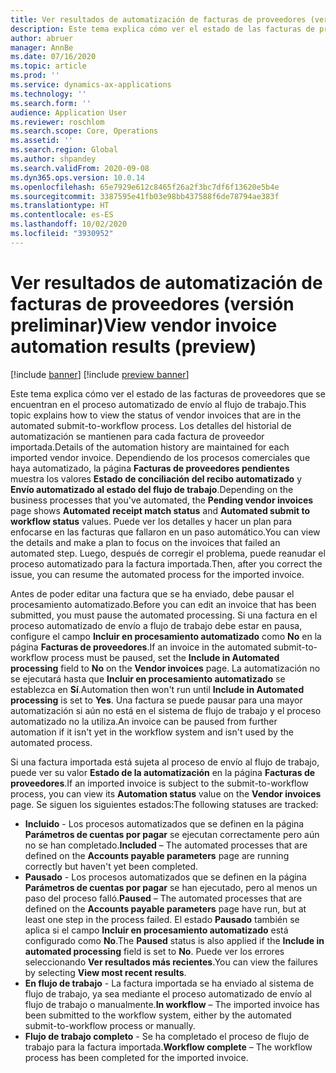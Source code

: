 ```yaml
---
title: Ver resultados de automatización de facturas de proveedores (versión preliminar)
description: Este tema explica cómo ver el estado de las facturas de proveedores que se encuentran en el proceso automatizado de envío al flujo de trabajo.
author: abruer
manager: AnnBe
ms.date: 07/16/2020
ms.topic: article
ms.prod: ''
ms.service: dynamics-ax-applications
ms.technology: ''
ms.search.form: ''
audience: Application User
ms.reviewer: roschlom
ms.search.scope: Core, Operations
ms.assetid: ''
ms.search.region: Global
ms.author: shpandey
ms.search.validFrom: 2020-09-08
ms.dyn365.ops.version: 10.0.14
ms.openlocfilehash: 65e7929e612c8465f26a2f3bc7df6f13620e5b4e
ms.sourcegitcommit: 3387595e41fb03e98bb437588f6de78794ae383f
ms.translationtype: HT
ms.contentlocale: es-ES
ms.lasthandoff: 10/02/2020
ms.locfileid: "3930952"
---
```

# <a name="view-vendor-invoice-automation-results-preview"></a><span data-ttu-id="0d97a-103">Ver resultados de automatización de facturas de proveedores (versión preliminar)</span><span class="sxs-lookup"><span data-stu-id="0d97a-103">View vendor invoice automation results (preview)</span></span>

[!include [banner](../includes/banner.md)]
[!include [preview banner](../includes/preview-banner.md)]

<span data-ttu-id="0d97a-104">Este tema explica cómo ver el estado de las facturas de proveedores que se encuentran en el proceso automatizado de envío al flujo de trabajo.</span><span class="sxs-lookup"><span data-stu-id="0d97a-104">This topic explains how to view the status of vendor invoices that are in the automated submit-to-workflow process.</span></span> <span data-ttu-id="0d97a-105">Los detalles del historial de automatización se mantienen para cada factura de proveedor importada.</span><span class="sxs-lookup"><span data-stu-id="0d97a-105">Details of the automation history are maintained for each imported vendor invoice.</span></span> <span data-ttu-id="0d97a-106">Dependiendo de los procesos comerciales que haya automatizado, la página **Facturas de proveedores pendientes** muestra los valores **Estado de conciliación del recibo automatizado** y **Envío automatizado al estado del flujo de trabajo**.</span><span class="sxs-lookup"><span data-stu-id="0d97a-106">Depending on the business processes that you've automated, the **Pending vendor invoices** page shows **Automated receipt match status** and **Automated submit to workflow status** values.</span></span> <span data-ttu-id="0d97a-107">Puede ver los detalles y hacer un plan para enfocarse en las facturas que fallaron en un paso automático.</span><span class="sxs-lookup"><span data-stu-id="0d97a-107">You can view the details and make a plan to focus on the invoices that failed an automated step.</span></span> <span data-ttu-id="0d97a-108">Luego, después de corregir el problema, puede reanudar el proceso automatizado para la factura importada.</span><span class="sxs-lookup"><span data-stu-id="0d97a-108">Then, after you correct the issue, you can resume the automated process for the imported invoice.</span></span>

<span data-ttu-id="0d97a-109">Antes de poder editar una factura que se ha enviado, debe pausar el procesamiento automatizado.</span><span class="sxs-lookup"><span data-stu-id="0d97a-109">Before you can edit an invoice that has been submitted, you must pause the automated processing.</span></span> <span data-ttu-id="0d97a-110">Si una factura en el proceso automatizado de envío a flujo de trabajo debe estar en pausa, configure el campo **Incluir en procesamiento automatizado** como **No** en la página **Facturas de proveedores**.</span><span class="sxs-lookup"><span data-stu-id="0d97a-110">If an invoice in the automated submit-to-workflow process must be paused, set the **Include in Automated processing** field to **No** on the **Vendor invoices** page.</span></span> <span data-ttu-id="0d97a-111">La automatización no se ejecutará hasta que **Incluir en procesamiento automatizado** se establezca en **Sí**.</span><span class="sxs-lookup"><span data-stu-id="0d97a-111">Automation then won't run until **Include in Automated processing** is set to **Yes**.</span></span> <span data-ttu-id="0d97a-112">Una factura se puede pausar para una mayor automatización si aún no está en el sistema de flujo de trabajo y el proceso automatizado no la utiliza.</span><span class="sxs-lookup"><span data-stu-id="0d97a-112">An invoice can be paused from further automation if it isn't yet in the workflow system and isn't used by the automated process.</span></span>

<span data-ttu-id="0d97a-113">Si una factura importada está sujeta al proceso de envío al flujo de trabajo, puede ver su valor **Estado de la automatización** en la página **Facturas de proveedores**.</span><span class="sxs-lookup"><span data-stu-id="0d97a-113">If an imported invoice is subject to the submit-to-workflow process, you can view its **Automation status** value on the **Vendor invoices** page.</span></span> <span data-ttu-id="0d97a-114">Se siguen los siguientes estados:</span><span class="sxs-lookup"><span data-stu-id="0d97a-114">The following statuses are tracked:</span></span>

- <span data-ttu-id="0d97a-115">**Incluido** - Los procesos automatizados que se definen en la página **Parámetros de cuentas por pagar** se ejecutan correctamente pero aún no se han completado.</span><span class="sxs-lookup"><span data-stu-id="0d97a-115">**Included** – The automated processes that are defined on the **Accounts payable parameters** page are running correctly but haven't yet been completed.</span></span>
- <span data-ttu-id="0d97a-116">**Pausado** - Los procesos automatizados que se definen en la página **Parámetros de cuentas por pagar** se han ejecutado, pero al menos un paso del proceso falló.</span><span class="sxs-lookup"><span data-stu-id="0d97a-116">**Paused** – The automated processes that are defined on the **Accounts payable parameters** page have run, but at least one step in the process failed.</span></span> <span data-ttu-id="0d97a-117">El estado **Pausado** también se aplica si el campo **Incluir en procesamiento automatizado** está configurado como **No**.</span><span class="sxs-lookup"><span data-stu-id="0d97a-117">The **Paused** status is also applied if the **Include in automated processing** field is set to **No**.</span></span> <span data-ttu-id="0d97a-118">Puede ver los errores seleccionando **Ver resultados más recientes**.</span><span class="sxs-lookup"><span data-stu-id="0d97a-118">You can view the failures by selecting **View most recent results**.</span></span>
- <span data-ttu-id="0d97a-119">**En flujo de trabajo** - La factura importada se ha enviado al sistema de flujo de trabajo, ya sea mediante el proceso automatizado de envío al flujo de trabajo o manualmente.</span><span class="sxs-lookup"><span data-stu-id="0d97a-119">**In workflow** – The imported invoice has been submitted to the workflow system, either by the automated submit-to-workflow process or manually.</span></span>
- <span data-ttu-id="0d97a-120">**Flujo de trabajo completo** - Se ha completado el proceso de flujo de trabajo para la factura importada.</span><span class="sxs-lookup"><span data-stu-id="0d97a-120">**Workflow complete** – The workflow process has been completed for the imported invoice.</span></span>
